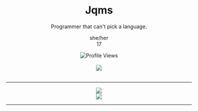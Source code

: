 <h1 align="center">Jqms</h1>
<p align="center">Programmer that can't pick a language.
<br>
<p align="center">
she/her
<br>
17
</p>
 <p align="center">
    <img src="https://komarev.com/ghpvc/?username=jqms&style=for-the-badge&color=red" alt="Profile Views">
    <br>
    <br>
    <img src="https://lanyard.cnrad.dev/api/582594004479246343?borderRadius=5px&animated=:true" />
  <br>
  <br>
  </p>
  <hr>
<p align="center">
  <img src = "https://github-readme-stats.vercel.app/api/top-langs/?username=jqms&theme=dark&hide_border=true&include_all_commits=true&count_private=false">
  <br>
  <img src = "https://github-readme-streak-stats.herokuapp.com/?user=jqms&theme=dark&hide_border=true">
  <br>
  <hr>
</a>
